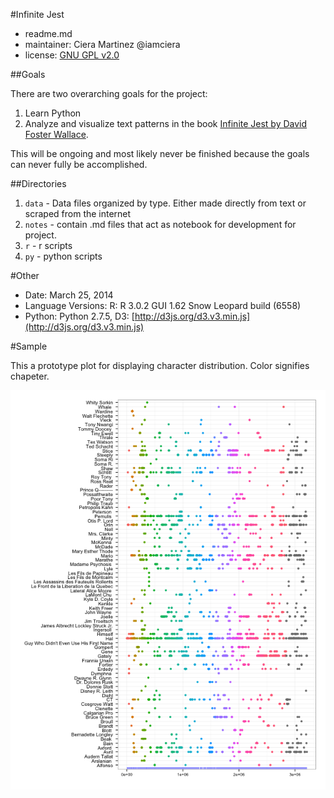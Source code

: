 #Infinite Jest

- readme.md
- maintainer: Ciera Martinez @iamciera
- license: [GNU GPL v2.0](http://choosealicense.com/licenses/gpl-2.0/)

##Goals

There are two overarching goals for the project:

1. Learn Python
2. Analyze and visualize text patterns in the book [Infinite Jest by David Foster Wallace](http://en.wikipedia.org/wiki/Infinite_Jest). 

This will be ongoing and most likely never be finished because the goals can never fully be accomplished.

##Directories

1. `data` - Data files organized by type.  Either made directly from text or scraped from the internet
2. `notes` - contain .md files that act as notebook for development for project. 
3. `r` - r scripts
4. `py` - python scripts

#Other

- Date: March 25, 2014
- Language Versions: R: R 3.0.2 GUI 1.62 Snow Leopard build (6558)
- Python: Python 2.7.5, D3: [http://d3js.org/d3.v3.min.js](http://d3js.org/d3.v3.min.js)

#Sample

This a prototype plot for displaying character distribution. Color signifies chapeter.

![plot](./R/Rplot01.png)

